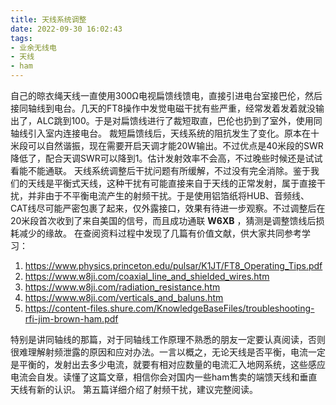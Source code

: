 ```yaml
---
title: 天线系统调整
date: 2022-09-30 16:02:43
tags:
- 业余无线电
- 天线
- ham
---
```

自己的晾衣绳天线一直使用300Ω电视扁馈线馈电，直接引进电台室接巴伦，然后接同轴线到电台。几天的FT8操作中发觉电磁干扰有些严重，经常发着发着就没输出了，ALC跳到100。于是对扁馈线进行了裁短取直，巴伦也扔到了室外，使用同轴线引入室内连接电台。
裁短扁馈线后，天线系统的阻抗发生了变化。原本在十米段可以自然谐振，现在需要开启天调才能20W输出。不过优点是40米段的SWR降低了，配合天调SWR可以降到1。估计发射效率不会高，不过晚些时候还是试试看能不能通联。
天线系统调整后干扰问题有所缓解，不过没有完全消除。鉴于我们的天线是平衡式天线，这种干扰有可能直接来自于天线的正常发射，属于直接干扰，并非由于不平衡电流产生的射频干扰。于是使用铝箔纸将HUB、音频线、CAT线尽可能严密包裹了起来，仅外露接口，效果有待进一步观察。不过调整后在20米段首次收到了来自美国的信号，而且成功通联 **W6XB** ，猜测是调整馈线后损耗减少的缘故。
在查阅资料过程中发现了几篇有价值文献，供大家共同参考学习：

1. https://www.physics.princeton.edu/pulsar/K1JT/FT8_Operating_Tips.pdf
2. https://www.w8ji.com/coaxial_line_and_shielded_wires.htm
3. https://www.w8ji.com/radiation_resistance.htm
4. https://www.w8ji.com/verticals_and_baluns.htm
5. https://content-files.shure.com/KnowledgeBaseFiles/troubleshooting-rfi-jim-brown-ham.pdf

特别是讲同轴线的那篇，对于同轴线工作原理不熟悉的朋友一定要认真阅读，否则很难理解射频泄露的原因和应对办法。一言以概之，无论天线是否平衡，电流一定是平衡的，发射出去多少电流，就要有相对应数量的电流汇入地网系统，这些感应电流会自发。读懂了这篇文章，相信你会对国内一些ham售卖的端馈天线和垂直天线有新的认识。
第五篇详细介绍了射频干扰，建议完整阅读。